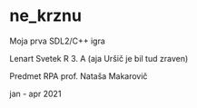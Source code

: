 # ne_krznu
Moja prva SDL2/C++ igra

Lenart Svetek R 3. A (aja Uršič je bil tud zraven)

Predmet RPA prof. Nataša Makarovič

jan - apr 2021
